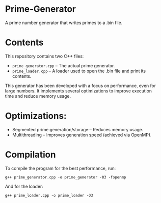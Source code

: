 # Prime-Generator
A prime number generator that writes primes to a .bin file.

# Contents
This repository contains two C++ files:

- `prime_generator.cpp` – The actual prime generator.
- `prime_loader.cpp` – A loader used to open the .bin file and print its contents.

This generator has been developed with a focus on performance, even for large numbers. It implements several optimizations to improve execution time and reduce memory usage.

# Optimizations:
- Segmented prime generation/storage – Reduces memory usage.
- Multithreading – Improves generation speed (achieved via OpenMP).

# Compilation
To compile the program for the best performance, run:

`g++ prime_generator.cpp -o prime_generator -O3 -fopenmp`

And for the loader:

`g++ prime_loader.cpp -o prime_loader -O3`
